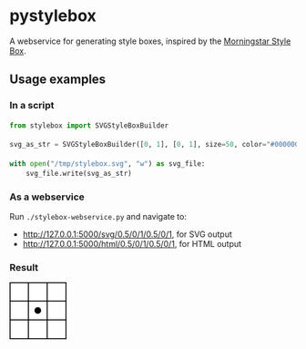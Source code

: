# pystylebox
A webservice for generating style boxes, inspired by the [Morningstar Style Box](https://www.investopedia.com/terms/s/stylebox.asp).

## Usage examples

### In a script
```python
from stylebox import SVGStyleBoxBuilder

svg_as_str = SVGStyleBoxBuilder([0, 1], [0, 1], size=50, color="#000000").grid(2,2).point(0.5,0.5).build()

with open("/tmp/stylebox.svg", "w") as svg_file:
    svg_file.write(svg_as_str)
```

### As a webservice
Run `./stylebox-webservice.py` and navigate to:
* http://127.0.0.1:5000/svg/0.5/0/1/0.5/0/1, for SVG output
* http://127.0.0.1:5000/html/0.5/0/1/0.5/0/1, for HTML output

### Result
![pystylebox example](/examples/fifty-fifty.svg)
